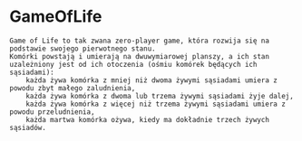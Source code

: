 # GameOfLife


    Game of Life to tak zwana zero-player game, która rozwija się na podstawie swojego pierwotnego stanu.
    Komórki powstają i umierają na dwuwymiarowej planszy, a ich stan uzależniony jest od ich otoczenia (ośmiu komórek będących ich sąsiadami):
        każda żywa komórka z mniej niż dwoma żywymi sąsiadami umiera z powodu zbyt małego zaludnienia,
        każda żywa komórka z dwoma lub trzema żywymi sąsiadami żyje dalej,
        każda żywa komórka z więcej niż trzema żywymi sąsiadami umiera z powodu przeludnienia,
        każda martwa komórka ożywa, kiedy ma dokładnie trzech żywych sąsiadów.
